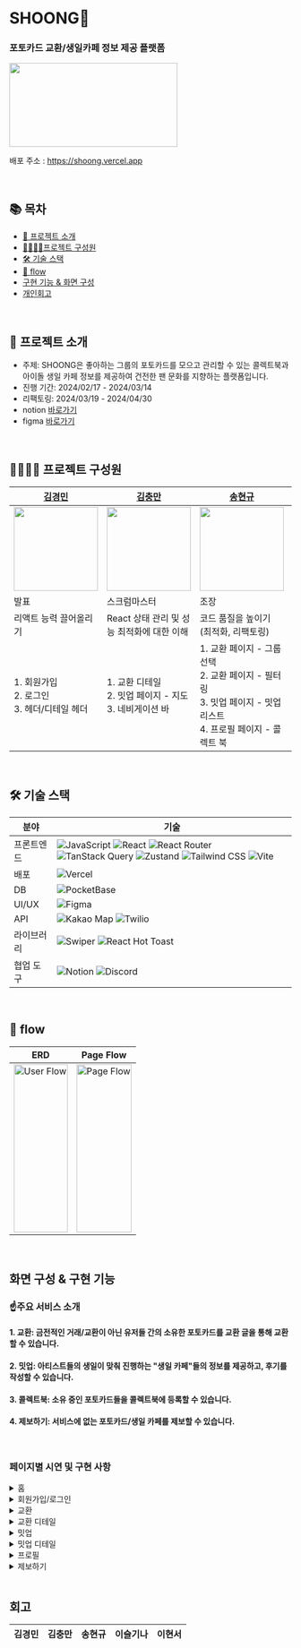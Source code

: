 # SHOONG🚀
### 포토카드 교환/생일카페 정보 제공 플랫폼  
<img src="https://github.com/FRONTENDSCHOOL8/shoong/assets/103557910/8e4e4ddd-1f85-4967-9072-f341eb465bc0" width="300px" height="150px" />

배포 주소 : https://shoong.vercel.app

<br />

## 📚 목차
- [👀 프로젝트 소개](#프로젝트-소개)
- [👨‍👩‍👧‍👦프로젝트 구성원](#프로젝트-구성원)
- [🛠 기술 스택](#기술-스택)
- [🔀 flow](#flow)
- [구현 기능 & 화면 구성](#구현-기능--화면-구성)
- [개인회고](#개인회고)

<br />

## 👀 프로젝트 소개
<a name="프로젝트-소개"></a>
- 주제: SHOONG은 좋아하는 그룹의 포토카드를 모으고 관리할 수 있는 콜렉트북과 아이돌 생일 카페 정보를 제공하여 건전한 팬 문화를 지향하는 플랫폼입니다.
- 진행 기간: 2024/02/17 - 2024/03/14
- 리팩토링: 2024/03/19 - 2024/04/30
- notion [바로가기](https://www.notion.so/3-Hook-1982ce8ee5cb4442b9804a187fa11221?pvs=4)
- figma [바로가기](https://www.figma.com/file/S1cdmuXvrpZECUEdaO7OJD/SHOONG?type=design&node-id=7194%3A1527&mode=design&t=EINQ54Awfbm5u9fD-1)

<br />

## 👨‍👩‍👧‍👦 프로젝트 구성원
|  [김경민](https://github.com/highballplz) | [김충만](https://github.com/fullkeem)   | [송현규](https://github.com/song0331) |  [이슬기나](https://github.com/roben31380)  | [이현서](https://github.com/pistapixie) |
|----------|--------------------|-------------------|------------|------------|
|<img src="https://github.com/FRONTENDSCHOOL8/shoong/assets/103557910/71eeacde-4474-4f26-9a70-2b7009154f3a" alt="" width="150px" height="150px">|<img src="https://github.com/FRONTENDSCHOOL8/shoong/assets/103557910/c0a686a6-2eac-44c3-82b1-16674ee18d14" alt="" width="150px" height="150px"> |<img src="https://github.com/FRONTENDSCHOOL8/shoong/assets/103557910/9096245a-7643-45f3-af16-45bad5fd0cb1" alt="" width="150px" height="150px"> |<img src="https://github.com/FRONTENDSCHOOL8/shoong/assets/103557910/fb809caf-8007-414a-abb3-9feffd04f312" alt="" width="150px" height="150px"> |<img src="https://github.com/FRONTENDSCHOOL8/shoong/assets/103557910/6908d5e1-ad19-47ca-84ba-9ad7e6be2803" alt="" width="150px" height="150px"> |
| 발표 |스크럼마스터 | 조장 | 기록 | 디자인 |
|리액트 능력 끌어올리기 | React 상태 관리 및 성능 최적화에 대한 이해 | 코드 품질을 높이기 (최적화, 리팩토링) | 클린하게 리액트다운 작업을 하기 | 컴포넌트 중심 설계에 익숙해지기 |
| 1. 회원가입 <br /> 2. 로그인 <br /> 3. 헤더/디테일 헤더 | 1. 교환 디테일 <br /> 2. 밋업 페이지 - 지도 <br /> 3. 네비게이션 바 | 1. 교환 페이지 - 그룹 선택 <br /> 2. 교환 페이지 - 필터링 <br /> 3. 밋업 페이지 - 밋업 리스트 <br /> 4. 프로필 페이지 - 콜렉트 북 | 1. 캐러셀 <br /> 2. 검색 <br /> 3. 밋업 디테일 - 코멘트 |  1. 홈/교환 페이지 - 포토카드 리스트 <br /> 2. 찜 목록 <br /> 3. 프로필 페이지 - 최애 선택, 제보하기 <br /> 4. 푸터 |

<br />

## 🛠 기술 스택
<a name="기술-스택"></a>

| 분야        | 기술                                                                                                                                                                |
|-----------|----------------------------------------------------------------------------------------------------------------------------------------------------------------------|
| 프론트엔드   | ![JavaScript](https://img.shields.io/badge/JavaScript-F7DF1E?style=flat-square&logo=javascript&logoColor=black) ![React](https://img.shields.io/badge/React-61DAFB?style=flat-square&logo=react&logoColor=black) ![React Router](https://img.shields.io/badge/React_Router-CA4245?style=flat-square&logo=react-router&logoColor=white) ![TanStack Query](https://img.shields.io/badge/TanStack_Query-FF4154?style=flat-square&logo=tanstack&logoColor=white) ![Zustand](https://img.shields.io/badge/Zustand-764ABC?style=flat-square&logo=zustand&logoColor=white) ![Tailwind CSS](https://img.shields.io/badge/Tailwind_CSS-38B2AC?style=flat-square&logo=tailwind-css&logoColor=white) ![Vite](https://img.shields.io/badge/Vite-B73BFE?style=flat-square&logo=vite&logoColor=FFD62E) |
| 배포        | ![Vercel](https://img.shields.io/badge/Vercel-000000?style=flat-square&logo=vercel&logoColor=white)                                            |
| DB       | ![PocketBase](https://img.shields.io/badge/PocketBase-FF6B6B?style=flat-square&logo=pocketbase&logoColor=white)                                |
| UI/UX     | ![Figma](https://img.shields.io/badge/Figma-F24E1E?style=flat-square&logo=figma&logoColor=white)                                                                              |
| API        | ![Kakao Map](https://img.shields.io/badge/Kakao_Map-FFCD00?style=flat-square&logo=kakao&logoColor=black) ![Twilio](https://img.shields.io/badge/Twilio-F22F46?style=flat-square&logo=twilio&logoColor=white)                             |
| 라이브러리    | ![Swiper](https://img.shields.io/badge/Swiper-6332F6?style=flat-square&logo=swiper&logoColor=white)  ![React Hot Toast](https://img.shields.io/badge/React_Hot_Toast-58A6FF?style=flat-square&logo=react-hot-toast&logoColor=white)                                                                    |
| 협업 도구     | ![Notion](https://img.shields.io/badge/Notion-000000?style=flat-square&logo=notion&logoColor=white) ![Discord](https://img.shields.io/badge/Discord-5865F2?style=flat-square&logo=discord&logoColor=white)           |

<br />

## 🔀 flow
<a name="flow"></a>

| ERD | Page Flow |
|-----------|-----------|
| <img src="https://github.com/FRONTENDSCHOOL8/shoong/assets/103557910/331b4860-207f-40d1-aa7d-9819129abe8e" alt="User Flow" height="300px" width="100%"> | <img src="https://github.com/FRONTENDSCHOOL8/shoong/assets/103557910/ef2a4467-978f-4dc9-a003-0a7ab2fc9a69" alt="Page Flow" height="300px" width="100%"> |

<br />

## 화면 구성 & 구현 기능

### ☝️주요 서비스 소개

#### 1. 교환: 금전적인 거래/교환이 아닌 유저들 간의 소유한 포토카드를 교환 글을 통해 교환할 수 있습니다.
#### 2. 밋업: 아티스트들의 생일이 맞춰 진행하는 "생일 카페"들의 정보를 제공하고, 후기를 작성할 수 있습니다.
#### 3. 콜렉트북: 소유 중인 포토카드들을 콜렉트북에 등록할 수 있습니다.
#### 4. 제보하기: 서비스에 없는 포토카드/생일 카페를 제보할 수 있습니다.

<br />

### 페이지별 시연 및 구현 사항

<details>
  <summary>홈</summary>

  <br />
  
![홈](https://github.com/FRONTENDSCHOOL8/shoong/assets/103557910/1ac4d860-5ccc-4bf5-a8ad-4ac8f8c406c7)

- 업데이트된 포토카드/생일 카페를 캐러셀을 통해 보여줍니다.
- 최신/ 찜 많은 순으로 포토카드를 확인할 수 있습니다.
- 좋아하는 포토카드를 찜할 수 있습니다.
- 오른쪽 하단의 아이콘을 눌러 찜 목록으로 이동할 수 있습니다.

</details>

<details>
  <summary>회원가입/로그인</summary>
   
<br />

  | 회원가입 | 로그인 |
  | ----------- | ------ |
  | ![회원가입](https://github.com/FRONTENDSCHOOL8/shoong/assets/103557910/fd765ce3-0a05-4aba-9214-00723510475f) | ![로그인](https://github.com/FRONTENDSCHOOL8/shoong/assets/103557910/9bd93378-346a-4b59-a594-9fcb0fc883d4) |
  | - 이메일 중복 검사 및 인증번호를 전송합니다. <br /> - 원활한 서비스 이용을 위한 정보들을 수집합니다.  | - 가입한 이메일과 비밀번호를 통해 로그인할 수 있습니다. |

</details>

<details>
  <summary>교환</summary>

<br />
  
![교환](https://github.com/FRONTENDSCHOOL8/shoong/assets/103557910/5452590e-de11-4972-8fd5-b9c42b0b8131)

- 검색을 통해 원하는 포토카드를 찾을 수 있습니다.
- 그룹별로 포토카드를 필터링해서 볼 수 있습니다.
- 최신/ 찜 높은, 낮은 순으로 포토카드를 정렬할 수 있습니다.
- 좋아하는 포토카드를 찜할 수 있습니다.

</details>

<details>
  <summary>교환 디테일</summary>

  <br />

![교환 디테일](https://github.com/FRONTENDSCHOOL8/shoong/assets/103557910/db89ab35-7b8c-4c0f-a162-2489d8ed0b22)

- 교환하고 싶은 포토카드에 교환글을 작성할 수 있습니다.
- 내가 작성한 글의 내용을 수정/삭제할 수 있습니다.

</details>

<details>
  <summary>밋업</summary>

  <br />

![밋업](https://github.com/FRONTENDSCHOOL8/shoong/assets/103557910/fea75cf2-9234-4690-8772-2539d45171fb)

- 검색으로 가고 싶은 생일 카페를 찾을 수 있습니다.
- 지도를 통해 아티스트의 생일 카페 위치/카페 이름/기간을 확인 할 수 있습니다.
  
</details>

<details>
  <summary>밋업 디테일</summary>

  <br />

![밋업 디테일](https://github.com/FRONTENDSCHOOL8/shoong/assets/103557910/7810c68b-3029-4809-8841-253c63408b59)

- 생일 카페의 자세한 정보를 확인할 수 있습니다.
- 후기를 작성할 수 있습니다.
  
</details>

<details>
  <summary>프로필</summary>

  <br />

  | 최애 그룹 | 콜렉트북 만들기 | 포카 드볼 | 
  | ------------ | ---------- | --------- |
  | ![최애 그룹](https://github.com/FRONTENDSCHOOL8/shoong/assets/103557910/0cc552e4-3eb5-4043-8c1c-beae047b6e6c) | ![컬랙트북 생성](https://github.com/FRONTENDSCHOOL8/shoong/assets/103557910/4dfe34cc-d463-4212-a231-6d48e3edb83e) | ![포카 드볼](https://github.com/FRONTENDSCHOOL8/shoong/assets/103557910/cd51b78d-d0e6-433a-8947-0564efb9e1d2) |
  | - 나의 최애 그룹을 설정할 수 있습니다. | - 나만의 포토카드 콜렉트 북을 만들 수 있습니다. | - 서비스에 등록되어 있는 포토카드들 중 소유 중인 포토카드를 추가/수정할 수 있습니다. |


  
</details>


<details>
  <summary>제보하기</summary>

  <br />

  | 포토카드 제보 | 밋업 제보 |
  | ------------ | --------- |
  | ![포토카드 제보](https://github.com/FRONTENDSCHOOL8/shoong/assets/103557910/f7074aa7-46b1-4f33-b3f1-2d67f6bdb502) | ![밋업 제보](https://github.com/FRONTENDSCHOOL8/shoong/assets/103557910/03af0eb4-27fb-4736-b97d-421c853dd443) |
  | - 찾는 포토카드가 없을 때 제보를 할 수 있습니다. | - 서비스에 없는 생일 카페를 제보할 수 있습니다 |
 

</details>


<br />

## 회고

| 김경민 | 김충만 | 송현규 | 이슬기나 | 이현서 |
| ----- | ----- | ---- | ----- | ------|

